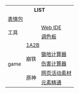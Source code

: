 <table>
  <tr>
    <th colspan="3">LIST</th>
  </tr>
  <tr>
    <td colspan="3"><a href="./表情包/Default.html">表情包</a></td>
  </tr>
  <tr>
    <td colspan="2" rowspan="2">工具</td>
    <td><a href="./工具/Web IDE/Default.html">Web IDE</a></td>
  </tr>
  <tr>
    <td><a href="./工具/调色板/Default.html">调色板</a></td>
  </tr>
  <tr>
    <td rowspan="5">game</td>
    <td colspan="2"><a href="./game/1A2B/Default.html">1A2B</a></td>
  </tr>
  <tr>
    <td rowspan="2">崩铁</td>
    <td><a href="./game/sr/Default.html">锄地计算器</a></td>
  </tr>
  <tr>
    <td><a href="./game/sr/Damage Calc.html">伤害计算器</a></td>
  </tr>
  <tr>
    <td rowspan="2">原神</td>
    <td><a href="./game/原神/网页活动素材/Default.html">网页活动素材</a></td>
  </tr>
  <tr>
    <td><a href="./game/原神/元素精通/Default.html">元素精通</a></td>
  </tr>
</table>